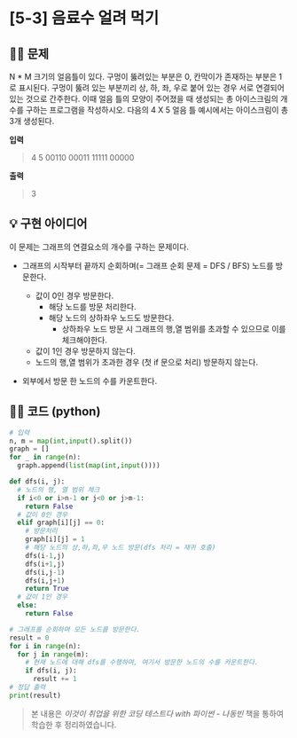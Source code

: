 # [5-3] 음료수 얼려 먹기

## 🙋‍♀️ 문제

N * M 크기의 얼음틀이 있다. 구멍이 뚫려있는 부분은 0, 칸막이가 존재하는 부분은 1로 표시된다. 구멍이 뚫려 있는 부분끼리 상, 하, 좌, 우로 붙어 있는 경우 서로 연결되어 있는 것으로 간주한다. 이때 얼음 틀의 모양이 주어졌을 때 생성되는 총 아이스크림의 개수를 구하는 프로그램을 작성하시오. 다음의 4 X 5 얼음 틀 예시에서는 아이스크림이 총 3개 생성된다.

**입력**

> 4 5
> 00110
> 00011
> 11111
> 00000

**출력**

> 3





## 💡 구현 아이디어

이 문제는 그래프의 연결요소의 개수를 구하는 문제이다.

- 그래프의 시작부터 끝까지 순회하며(= 그래프 순회 문제 = DFS / BFS) 노드를 방문한다.

  - 값이 0인 경우 방문한다.
    - 해당 노드를 방문 처리한다.
    - 해당 노드의 상하좌우 노드도 방문한다.
      - 상하좌우 노드 방문 시 그래프의 행,열 범위를 초과할 수 있으므로 이를 체크해야한다.
  - 값이 1인 경우 방문하지 않는다.
  - 노드의 행,열 범위가 초과한 경우 (첫 if 문으로 처리) 방문하지 않는다.

  

- 외부에서 방문 한 노드의 수를 카운트한다.

  

## 🙆‍♀️ 코드 (python)

```python
# 입력
n, m = map(int,input().split())
graph = []
for _ in range(n):
  graph.append(list(map(int,input())))

def dfs(i, j):
  # 노드의 행, 열 범위 체크
  if i<0 or i>n-1 or j<0 or j>m-1:
    return False
  # 값이 0인 경우
  elif graph[i][j] == 0:
    # 방문처리
    graph[i][j] = 1
    # 해당 노드의 상,하,좌,우 노드 방문(dfs 처리 = 재귀 호출)
    dfs(i-1,j)
    dfs(i+1,j)
    dfs(i,j-1)
    dfs(i,j+1)
    return True
  # 값이 1인 경우
  else:
    return False

# 그래프를 순회하며 모든 노드를 방문한다.
result = 0
for i in range(n):
  for j in range(m):
    # 현재 노드에 대해 dfs를 수행하며, 여기서 방문한 노드의 수를 카운트한다.
    if dfs(i, j):
      result += 1
# 정답 출력
print(result)
```



> 본 내용은 *이것이 취업을 위한 코딩 테스트다 with 파이썬 - 나동빈* 책을 통하여 학습한 후 정리하였습니다.